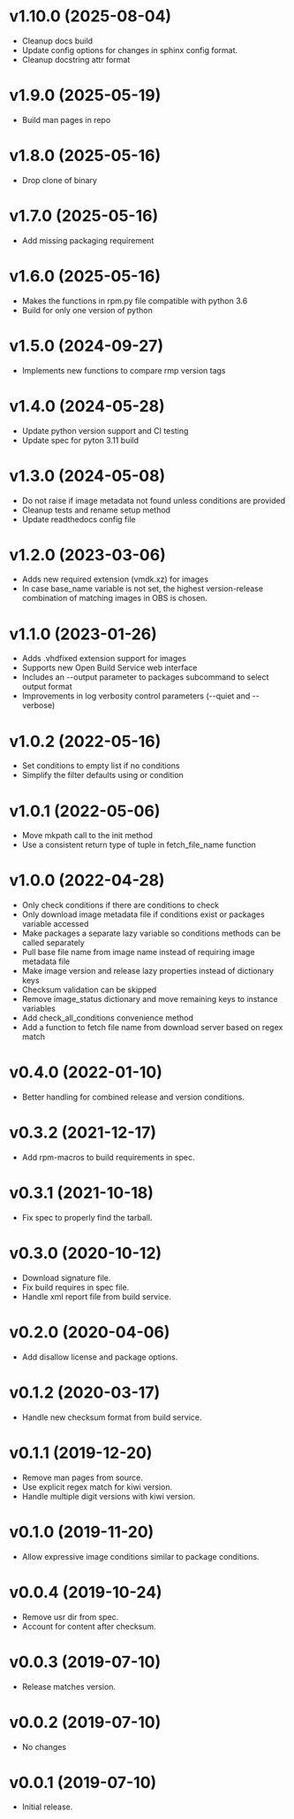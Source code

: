 v1.10.0 (2025-08-04)
===================

- Cleanup docs build
- Update config options for changes in sphinx config format.
- Cleanup docstring attr format

v1.9.0 (2025-05-19)
===================

- Build man pages in repo

v1.8.0 (2025-05-16)
===================

- Drop clone of binary

v1.7.0 (2025-05-16)
===================

- Add missing packaging requirement

v1.6.0 (2025-05-16)
===================

- Makes the functions in rpm.py file compatible with python 3.6
- Build for only one version of python

v1.5.0 (2024-09-27)
===================

- Implements new functions to compare rmp version tags

v1.4.0 (2024-05-28)
===================

- Update python version support and CI testing
- Update spec for pyton 3.11 build

v1.3.0 (2024-05-08)
===================

- Do not raise if image metadata not found unless conditions are provided
- Cleanup tests and rename setup method
- Update readthedocs config file

v1.2.0 (2023-03-06)
===================
- Adds new required extension (vmdk.xz) for images
- In case base_name variable is not set, the highest version-release combination of matching images in OBS is chosen.

v1.1.0 (2023-01-26)
===================
- Adds .vhdfixed extension support for images
- Supports new Open Build Service web interface
- Includes an --output parameter to packages subcommand to select output format
- Improvements in log verbosity control parameters (--quiet and --verbose)

v1.0.2 (2022-05-16)
===================

- Set conditions to empty list if no conditions
- Simplify the filter defaults using or condition

v1.0.1 (2022-05-06)
===================

- Move mkpath call to the init method
- Use a consistent return type of tuple in fetch_file_name function

v1.0.0 (2022-04-28)
===================

- Only check conditions if there are conditions to check
- Only download image metadata file if conditions exist or packages
  variable accessed
- Make packages a separate lazy variable so conditions methods can
  be called separately
- Pull base file name from image name instead of requiring image
  metadata file
- Make image version and release lazy properties instead of
  dictionary keys
- Checksum validation can be skipped
- Remove image_status dictionary and move remaining keys to
  instance variables
- Add check_all_conditions convenience method
- Add a function to fetch file name from download server based
  on regex match

v0.4.0 (2022-01-10)
===================

- Better handling for combined release and version conditions.

v0.3.2 (2021-12-17)
===================

- Add rpm-macros to build requirements in spec.

v0.3.1 (2021-10-18)
===================

- Fix spec to properly find the tarball.

v0.3.0 (2020-10-12)
===================

- Download signature file.
- Fix build requires in spec file.
- Handle xml report file from build service.

v0.2.0 (2020-04-06)
===================

- Add disallow license and package options.

v0.1.2 (2020-03-17)
===================

- Handle new checksum format from build service.

v0.1.1 (2019-12-20)
===================

- Remove man pages from source.
- Use explicit regex match for kiwi version.
- Handle multiple digit versions with kiwi version.

v0.1.0 (2019-11-20)
===================

- Allow expressive image conditions similar to package conditions.

v0.0.4 (2019-10-24)
===================

- Remove usr dir from spec.
- Account for content after checksum.

v0.0.3 (2019-07-10)
===================

- Release matches version.

v0.0.2 (2019-07-10)
===================

- No changes

v0.0.1 (2019-07-10)
===================

- Initial release.
